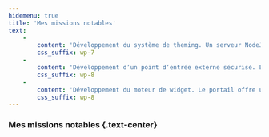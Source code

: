 ```yaml
---
hidemenu: true
title: 'Mes missions notables'
text:
    -
        content: 'Développement du système de theming. Un serveur NodeJs sert ici de CDN. Les intégrateurs manipulent les resources par des jobs Gulp. Une administration coté NodeJs leur permet de diagnostiquer et gérer les thèmes.'
        css_suffix: wp-7
    -
        content: 'Développement d’un point d’entrée externe sécurisé. Le serveur Nodejs contrôle tous les accès externe et sert de routeur d’applications. Les api rest sont sécurisées par le protocole Hawk.'
        css_suffix: wp-8
    -
        content: 'Développement du moteur de widget. Le portail offre un panel de widgets permettant l’affichage condensé des informations de toutes les applications. Le serveur Nodejs concentre ces informations.'
        css_suffix: wp-8
---
```


### Mes missions notables {.text-center}